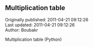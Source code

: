 ## Multiplication table  
Originally published: 2011-04-21 09:12:26  
Last updated: 2011-04-21 09:12:26  
Author: Boubakr   
  
Multiplication table (Python)